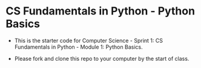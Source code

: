# CS Fundamentals in Python - Python Basics 

- This is the starter code for Computer Science - Sprint 1: CS Fundamentals in Python - Module 1: Python Basics.

- Please fork and clone this repo to your computer by the start of class.
